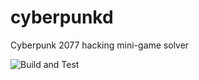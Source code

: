 # cyberpunkd
Cyberpunk 2077 hacking mini-game solver

![Build and Test](https://github.com/rufus-stone/cyberpunkd/workflows/Build%20and%20Test/badge.svg)

